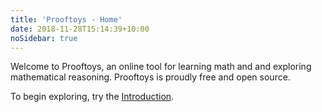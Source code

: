```yaml
---
title: 'Prooftoys - Home'
date: 2018-11-28T15:14:39+10:00
noSidebar: true
---
```


Welcome to Prooftoys, an online tool for learning math
and and exploring mathematical reasoning.
Prooftoys is proudly free and open source.

To begin exploring, try the [Introduction](/1-introduction).

